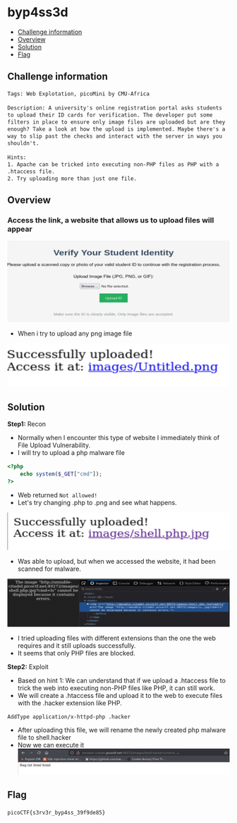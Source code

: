# byp4ss3d
- [Challenge information](#challenge-information)
- [Overview](#overview)
- [Solution](#solution)
- [Flag](#flag)
## Challenge information
```text
Tags: Web Explotation, picoMini by CMU-Africa

Description: A university's online registration portal asks students to upload their ID cards for verification. The developer put some filters in place to ensure only image files are uploaded but are they enough? Take a look at how the upload is implemented. Maybe there's a way to slip past the checks and interact with the server in ways you shouldn't.

Hints: 
1. Apache can be tricked into executing non-PHP files as PHP with a .htaccess file.
2. Try uploading more than just one file.
```
## Overview
### Access the link, a website that allows us to upload files will appear
![alt text](/picoCTF/Static/Images/byp4ss3d/image1.png)  

* When i try to upload any png image file  

![alt text](/picoCTF/Static/Images/byp4ss3d/image2.png)  
## Solution
**Step1:** Recon  
* Normally when I encounter this type of website I immediately think of File Upload Vulnerability.  
* I will try to upload a php malware file  
```PHP
<?php
    echo system($_GET["cmd"]);
?>
``` 
* Web returned `Not allowed!`  
* Let's try changing .php to .png and see what happens.  

![alt text](/picoCTF/Static/Images/byp4ss3d/image3.png)  
* Was able to upload, but when we accessed the website, it had been scanned for malware.  

![alt text](/picoCTF/Static/Images/byp4ss3d/image4.png)  
* I tried uploading files with different extensions than the one the web requires and it still uploads successfully.  
* It seems that only PHP files are blocked.  

**Step2:** Exploit  
* Based on hint 1: We can understand that if we upload a .htaccess file to trick the web into executing non-PHP files like PHP, it can still work.  
* We will create a .htaccess file and upload it to the web to execute files with the .hacker extension like PHP.   
```
AddType application/x-httpd-php .hacker
```  
* After uploading this file, we will rename the newly created php malware file to shell.hacker  
* Now we can execute it  
![alt text](/picoCTF/Static/Images/byp4ss3d/image5.png)  
## Flag
`picoCTF{s3rv3r_byp4ss_39f9de85}`
